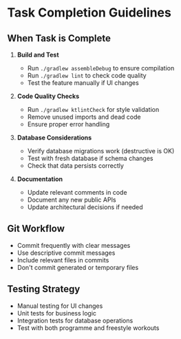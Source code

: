 # Task Completion Guidelines

## When Task is Complete
1. **Build and Test**
   - Run `./gradlew assembleDebug` to ensure compilation
   - Run `./gradlew lint` to check code quality
   - Test the feature manually if UI changes

2. **Code Quality Checks**
   - Run `./gradlew ktlintCheck` for style validation
   - Remove unused imports and dead code
   - Ensure proper error handling

3. **Database Considerations**
   - Verify database migrations work (destructive is OK)
   - Test with fresh database if schema changes
   - Check that data persists correctly

4. **Documentation**
   - Update relevant comments in code
   - Document any new public APIs
   - Update architectural decisions if needed

## Git Workflow
- Commit frequently with clear messages
- Use descriptive commit messages
- Include relevant files in commits
- Don't commit generated or temporary files

## Testing Strategy
- Manual testing for UI changes
- Unit tests for business logic
- Integration tests for database operations
- Test with both programme and freestyle workouts